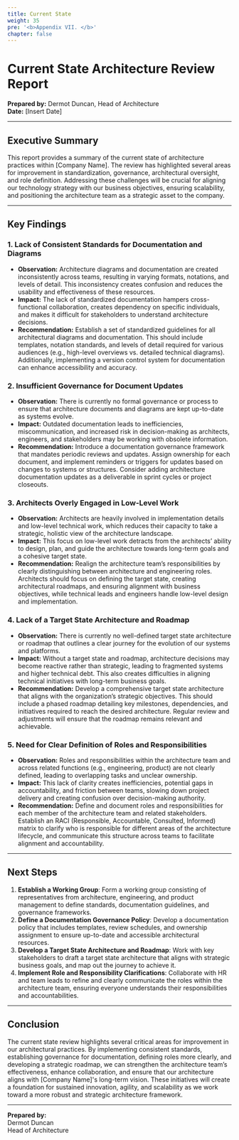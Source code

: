 ```yaml
---
title: Current State
weight: 35
pre: '<b>Appendix VII. </b>'
chapter: false
---
```


# Current State Architecture Review Report

**Prepared by:** Dermot Duncan, Head of Architecture  
**Date:** [Insert Date]  

---

## Executive Summary

This report provides a summary of the current state of architecture practices within [Company Name]. The review has highlighted several areas for improvement in standardization, governance, architectural oversight, and role definition. Addressing these challenges will be crucial for aligning our technology strategy with our business objectives, ensuring scalability, and positioning the architecture team as a strategic asset to the company.

---

## Key Findings

### 1. Lack of Consistent Standards for Documentation and Diagrams
- **Observation:** Architecture diagrams and documentation are created inconsistently across teams, resulting in varying formats, notations, and levels of detail. This inconsistency creates confusion and reduces the usability and effectiveness of these resources.
- **Impact:** The lack of standardized documentation hampers cross-functional collaboration, creates dependency on specific individuals, and makes it difficult for stakeholders to understand architecture decisions.
- **Recommendation:** Establish a set of standardized guidelines for all architectural diagrams and documentation. This should include templates, notation standards, and levels of detail required for various audiences (e.g., high-level overviews vs. detailed technical diagrams). Additionally, implementing a version control system for documentation can enhance accessibility and accuracy.

### 2. Insufficient Governance for Document Updates
- **Observation:** There is currently no formal governance or process to ensure that architecture documents and diagrams are kept up-to-date as systems evolve.
- **Impact:** Outdated documentation leads to inefficiencies, miscommunication, and increased risk in decision-making as architects, engineers, and stakeholders may be working with obsolete information.
- **Recommendation:** Introduce a documentation governance framework that mandates periodic reviews and updates. Assign ownership for each document, and implement reminders or triggers for updates based on changes to systems or structures. Consider adding architecture documentation updates as a deliverable in sprint cycles or project closeouts.

### 3. Architects Overly Engaged in Low-Level Work
- **Observation:** Architects are heavily involved in implementation details and low-level technical work, which reduces their capacity to take a strategic, holistic view of the architecture landscape.
- **Impact:** This focus on low-level work detracts from the architects’ ability to design, plan, and guide the architecture towards long-term goals and a cohesive target state.
- **Recommendation:** Realign the architecture team’s responsibilities by clearly distinguishing between architecture and engineering roles. Architects should focus on defining the target state, creating architectural roadmaps, and ensuring alignment with business objectives, while technical leads and engineers handle low-level design and implementation.

### 4. Lack of a Target State Architecture and Roadmap
- **Observation:** There is currently no well-defined target state architecture or roadmap that outlines a clear journey for the evolution of our systems and platforms.
- **Impact:** Without a target state and roadmap, architecture decisions may become reactive rather than strategic, leading to fragmented systems and higher technical debt. This also creates difficulties in aligning technical initiatives with long-term business goals.
- **Recommendation:** Develop a comprehensive target state architecture that aligns with the organization’s strategic objectives. This should include a phased roadmap detailing key milestones, dependencies, and initiatives required to reach the desired architecture. Regular review and adjustments will ensure that the roadmap remains relevant and achievable.

### 5. Need for Clear Definition of Roles and Responsibilities
- **Observation:** Roles and responsibilities within the architecture team and across related functions (e.g., engineering, product) are not clearly defined, leading to overlapping tasks and unclear ownership.
- **Impact:** This lack of clarity creates inefficiencies, potential gaps in accountability, and friction between teams, slowing down project delivery and creating confusion over decision-making authority.
- **Recommendation:** Define and document roles and responsibilities for each member of the architecture team and related stakeholders. Establish an RACI (Responsible, Accountable, Consulted, Informed) matrix to clarify who is responsible for different areas of the architecture lifecycle, and communicate this structure across teams to facilitate alignment and accountability.

---

## Next Steps

1. **Establish a Working Group**: Form a working group consisting of representatives from architecture, engineering, and product management to define standards, documentation guidelines, and governance frameworks.
2. **Define a Documentation Governance Policy**: Develop a documentation policy that includes templates, review schedules, and ownership assignment to ensure up-to-date and accessible architectural resources.
3. **Develop a Target State Architecture and Roadmap**: Work with key stakeholders to draft a target state architecture that aligns with strategic business goals, and map out the journey to achieve it.
4. **Implement Role and Responsibility Clarifications**: Collaborate with HR and team leads to refine and clearly communicate the roles within the architecture team, ensuring everyone understands their responsibilities and accountabilities.

---

## Conclusion

The current state review highlights several critical areas for improvement in our architectural practices. By implementing consistent standards, establishing governance for documentation, defining roles more clearly, and developing a strategic roadmap, we can strengthen the architecture team’s effectiveness, enhance collaboration, and ensure that our architecture aligns with [Company Name]'s long-term vision. These initiatives will create a foundation for sustained innovation, agility, and scalability as we work toward a more robust and strategic architecture framework.

---

**Prepared by:**  
Dermot Duncan  
Head of Architecture
